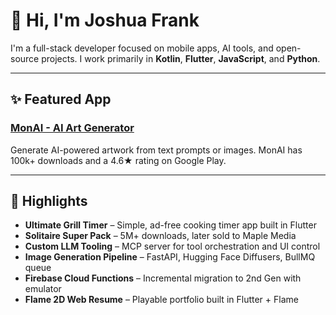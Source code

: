 # 👋 Hi, I'm Joshua Frank

I'm a full-stack developer focused on mobile apps, AI tools, and open-source projects. I work primarily in **Kotlin**, **Flutter**, **JavaScript**, and **Python**.

---

## ✨ Featured App

### [MonAI - AI Art Generator](https://play.google.com/store/apps/details?id=com.tesseractmobile.aiart)

Generate AI-powered artwork from text prompts or images. MonAI has 100k+ downloads and a 4.6★ rating on Google Play.

---

## 🔧 Highlights

* **Ultimate Grill Timer** – Simple, ad-free cooking timer app built in Flutter
* **Solitaire Super Pack** – 5M+ downloads, later sold to Maple Media
* **Custom LLM Tooling** – MCP server for tool orchestration and UI control
* **Image Generation Pipeline** – FastAPI, Hugging Face Diffusers, BullMQ queue
* **Firebase Cloud Functions** – Incremental migration to 2nd Gen with emulator
* **Flame 2D Web Resume** – Playable portfolio built in Flutter + Flame
